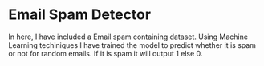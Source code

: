 # Email Spam Detector

In here, I have included a Email spam containing dataset. Using Machine Learning techiniques I have trained the model to predict whether it is spam or not for random emails. If it is spam it will output 1 else 0.



